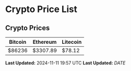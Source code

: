 # Crypto Price List

## Crypto Prices
| Bitcoin | Ethereum | Litecoin |
| ------- | -------- | -------- |
| $86236 | $3307.89 | $78.12 |
**Last Updated:** 2024-11-11 19:57 UTC
**Last Updated:** $DATE$
